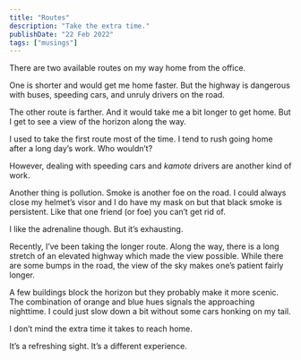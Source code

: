 ```yaml
---
title: "Routes"
description: "Take the extra time."
publishDate: "22 Feb 2022"
tags: ["musings"]
---
```


There are two available routes on my way home from the office.

One is shorter and would get me home faster. But the highway is dangerous with buses, speeding cars, and unruly drivers on the road.

The other route is farther. And it would take me a bit longer to get home. But I get to see a view of the horizon along the way.

I used to take the first route most of the time. I tend to rush going home after a long day’s work. Who wouldn’t?

However, dealing with speeding cars and _kamote_ drivers are another kind of work.

Another thing is pollution. Smoke is another foe on the road. I could always close my helmet’s visor and I do have my mask on but that black smoke is persistent. Like that one friend (or foe) you can’t get rid of.

I like the adrenaline though. But it’s exhausting.

Recently, I’ve been taking the longer route. Along the way, there is a long stretch of an elevated highway which made the view possible. While there are some bumps in the road, the view of the sky makes one’s patient fairly longer.

A few buildings block the horizon but they probably make it more scenic. The combination of orange and blue hues signals the approaching nighttime. I could just slow down a bit without some cars honking on my tail.

I don’t mind the extra time it takes to reach home.

It’s a refreshing sight. It’s a different experience.
